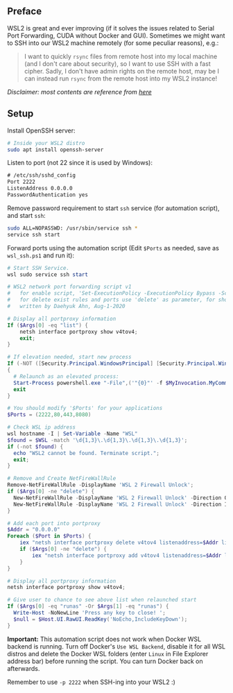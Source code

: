 ## Preface
WSL2 is great and ever improving (if it solves the issues related to Serial Port Forwarding, CUDA without Docker and GUI). Sometimes we might want to SSH into our WSL2 machine remotely (for some peculiar reasons), e.g.:
> I want to quickly `rsync` files from remote host into my local machine (and I don't care about security), so I want to use SSH with a fast cipher. Sadly, I don't have admin rights on the remote host, may be I can instead run `rsync` from the remote host into my WSL2 instance!

*Disclaimer: most contents are reference from [here](https://medium.com/@gilad215/ssh-into-a-wsl2-host-remotely-and-reliabley-578a12c91a2)*

## Setup

Install OpenSSH server:
```bash
# Inside your WSL2 distro
sudo apt install openssh-server
```

Listen to port (not 22 since it is used by Windows):
```txt
# /etc/ssh/sshd_config
Port 2222  
ListenAddress 0.0.0.0  
PasswordAuthentication yes
```

Remove password requirement to start `ssh` service (for automation script), and start `ssh`:
```bash
sudo ALL=NOPASSWD: /usr/sbin/service ssh *
service ssh start
```

Forward ports using the automation script (Edit `$Ports` as needed, save as `wsl_ssh.ps1`  and run it):
```powershell
# Start SSH Service.
wsl sudo service ssh start

# WSL2 network port forwarding script v1
#   for enable script, 'Set-ExecutionPolicy -ExecutionPolicy Bypass -Scope CurrentUser' in Powershell,
#   for delete exist rules and ports use 'delete' as parameter, for show ports use 'list' as parameter.
#   written by Daehyuk Ahn, Aug-1-2020

# Display all portproxy information
If ($Args[0] -eq "list") {
    netsh interface portproxy show v4tov4;
    exit;
} 

# If elevation needed, start new process
If (-NOT ([Security.Principal.WindowsPrincipal] [Security.Principal.WindowsIdentity]::GetCurrent()).IsInRole([Security.Principal.WindowsBuiltInRole]::Administrator))
{
  # Relaunch as an elevated process:
  Start-Process powershell.exe "-File",('"{0}"' -f $MyInvocation.MyCommand.Path),"$Args runas" -Verb RunAs
  exit
}

# You should modify '$Ports' for your applications 
$Ports = (2222,80,443,8080)

# Check WSL ip address
wsl hostname -I | Set-Variable -Name "WSL"
$found = $WSL -match '\d{1,3}\.\d{1,3}\.\d{1,3}\.\d{1,3}';
if (-not $found) {
  echo "WSL2 cannot be found. Terminate script.";
  exit;
}

# Remove and Create NetFireWallRule
Remove-NetFireWallRule -DisplayName 'WSL 2 Firewall Unlock';
if ($Args[0] -ne "delete") {
  New-NetFireWallRule -DisplayName 'WSL 2 Firewall Unlock' -Direction Outbound -LocalPort $Ports -Action Allow -Protocol TCP;
  New-NetFireWallRule -DisplayName 'WSL 2 Firewall Unlock' -Direction Inbound -LocalPort $Ports -Action Allow -Protocol TCP;
}

# Add each port into portproxy
$Addr = "0.0.0.0"
Foreach ($Port in $Ports) {
    iex "netsh interface portproxy delete v4tov4 listenaddress=$Addr listenport=$Port | Out-Null";
    if ($Args[0] -ne "delete") {
        iex "netsh interface portproxy add v4tov4 listenaddress=$Addr listenport=$Port connectaddress=$WSL connectport=$Port | Out-Null";
    }
}

# Display all portproxy information
netsh interface portproxy show v4tov4;

# Give user to chance to see above list when relaunched start
If ($Args[0] -eq "runas" -Or $Args[1] -eq "runas") {
  Write-Host -NoNewLine 'Press any key to close! ';
  $null = $Host.UI.RawUI.ReadKey('NoEcho,IncludeKeyDown');
}
```

**Important:** This automation script does not work when Docker WSL backend is running. Turn off Docker's `Use WSL Backend`, disable it for all WSL distros and delete the Docker WSL folders (enter `Linux` in File Explorer address bar) before running the script. You can turn Docker back on afterwards.


Remember to use `-p 2222` when SSH-ing into your WSL2 :)